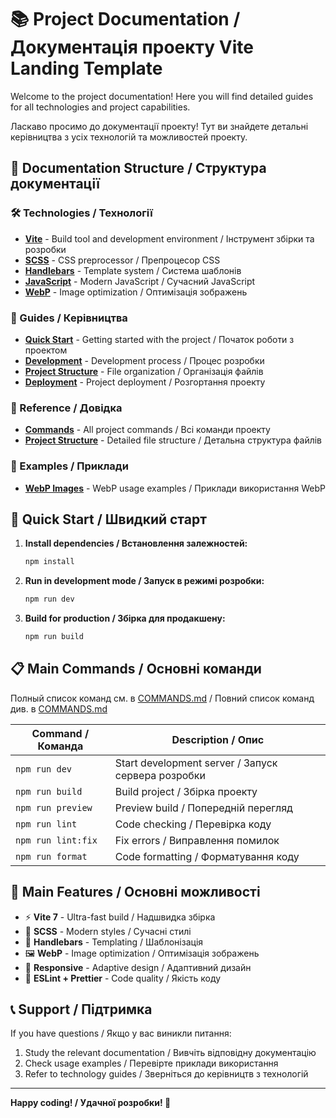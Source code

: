 # 📚 Project Documentation / Документація проекту Vite Landing Template

Welcome to the project documentation! Here you will find detailed guides for all technologies and project capabilities.

Ласкаво просимо до документації проекту! Тут ви знайдете детальні керівництва з усіх технологій та можливостей проекту.

## 📁 Documentation Structure / Структура документації

### 🛠️ Technologies / Технології
- **[Vite](technologies/VITE.md)** - Build tool and development environment / Інструмент збірки та розробки
- **[SCSS](technologies/SCSS.md)** - CSS preprocessor / Препроцесор CSS
- **[Handlebars](technologies/HANDLEBARS.md)** - Template system / Система шаблонів
- **[JavaScript](technologies/JAVASCRIPT.md)** - Modern JavaScript / Сучасний JavaScript
- **[WebP](WEBP_GUIDE.md)** - Image optimization / Оптимізація зображень

### 📖 Guides / Керівництва
- **[Quick Start](guides/QUICK_START.md)** - Getting started with the project / Початок роботи з проектом
- **[Development](guides/DEVELOPMENT.md)** - Development process / Процес розробки
- **[Project Structure](guides/PROJECT_STRUCTURE.md)** - File organization / Організація файлів
- **[Deployment](guides/DEPLOYMENT.md)** - Project deployment / Розгортання проекту

### 📁 Reference / Довідка
- **[Commands](COMMANDS.md)** - All project commands / Всі команди проекту
- **[Project Structure](PROJECT_STRUCTURE_CENTRAL.md)** - Detailed file structure / Детальна структура файлів

### 🎯 Examples / Приклади
- **[WebP Images](examples/WEBP_EXAMPLES.md)** - WebP usage examples / Приклади використання WebP

## 🚀 Quick Start / Швидкий старт

1. **Install dependencies / Встановлення залежностей:**
   ```bash
   npm install
   ```

2. **Run in development mode / Запуск в режимі розробки:**
   ```bash
   npm run dev
   ```

3. **Build for production / Збірка для продакшену:**
   ```bash
   npm run build
   ```

## 📋 Main Commands / Основні команди

Полный список команд см. в [COMMANDS.md](./COMMANDS.md) / Повний список команд див. в [COMMANDS.md](./COMMANDS.md)

| Command / Команда | Description / Опис |
|---------|----------|
| `npm run dev` | Start development server / Запуск сервера розробки |
| `npm run build` | Build project / Збірка проекту |
| `npm run preview` | Preview build / Попередній перегляд |
| `npm run lint` | Code checking / Перевірка коду |
| `npm run lint:fix` | Fix errors / Виправлення помилок |
| `npm run format` | Code formatting / Форматування коду |

## 🎨 Main Features / Основні можливості

- ⚡ **Vite 7** - Ultra-fast build / Надшвидка збірка
- 🎨 **SCSS** - Modern styles / Сучасні стилі
- 📄 **Handlebars** - Templating / Шаблонізація
- 🖼️ **WebP** - Image optimization / Оптимізація зображень
- 📱 **Responsive** - Adaptive design / Адаптивний дизайн
- 🔧 **ESLint + Prettier** - Code quality / Якість коду

## 📞 Support / Підтримка

If you have questions / Якщо у вас виникли питання:

1. Study the relevant documentation / Вивчіть відповідну документацію
2. Check usage examples / Перевірте приклади використання
3. Refer to technology guides / Зверніться до керівництв з технологій

---

**Happy coding! / Удачної розробки! 🚀**